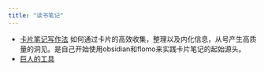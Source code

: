 ```yaml
---
title: "读书笔记"
---
```


- [卡片笔记写作法](notes/卡片笔记写作法) 如何通过卡片的高效收集，整理以及内化信息，从号产生高质量的洞见。是自己开始使用obsidian和flomo来实践卡片笔记的起始源头。
- [巨人的工具](notes/tools_of_titans)